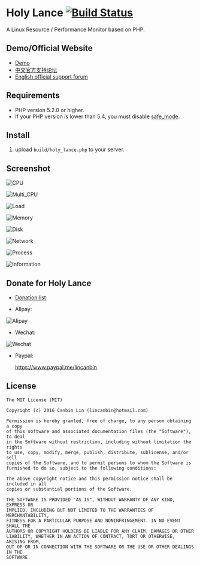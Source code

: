 # Holy Lance    [![Build Status](https://travis-ci.org/lincanbin/Holy-Lance.svg?branch=master)](https://travis-ci.org/lincanbin/Holy-Lance)
A Linux Resource / Performance Monitor based on PHP. 

## Demo/Official Website

* [Demo](http://ipv4.94cb.com/Holy-Lance)
* [中文官方支持论坛](https://www.94cb.com)
* [English official support forum](https://en.94cb.com)

## Requirements

* PHP version 5.2.0 or higher.
* If your PHP version is lower than 5.4, you must disable [safe_mode](http://php.net/manual/en/features.safe-mode.php).

## Install

1. upload `build/holy_lance.php` to your server.

## Screenshot

![CPU](https://raw.githubusercontent.com/lincanbin/Holy-Lance/master/screenshot/screencapture-ipv4-94cb-Holy-Lance-1474339413531.png)

![Multi_CPU](https://raw.githubusercontent.com/lincanbin/Holy-Lance/master/screenshot/screencapture-ipv4-94cb-Holy-Lance-1477958681909.png)

![Load](https://raw.githubusercontent.com/lincanbin/Holy-Lance/master/screenshot/screencapture-ipv4-94cb-Holy-Lance-1477340144069.png)

![Memory](https://raw.githubusercontent.com/lincanbin/Holy-Lance/master/screenshot/screencapture-ipv4-94cb-Holy-Lance-1474339422092.png)

![Disk](https://raw.githubusercontent.com/lincanbin/Holy-Lance/master/screenshot/screencapture-ipv4-94cb-Holy-Lance-1474339395845.png)

![Network](https://raw.githubusercontent.com/lincanbin/Holy-Lance/master/screenshot/screencapture-ipv4-94cb-Holy-Lance-1474339435898.png)

![Process](https://raw.githubusercontent.com/lincanbin/Holy-Lance/master/screenshot/screencapture-ipv4-94cb-Holy-Lance-1474339450668.png)

![Information](https://raw.githubusercontent.com/lincanbin/Holy-Lance/master/screenshot/screencapture-ipv4-94cb-Holy-Lance-1474339466029.png)

## Donate for Holy Lance

* [Donation list](https://www.94cb.com/t/4288)

* Alipay: 

![Alipay](https://www.94cb.com/upload/donate_small.png)

* Wechat: 

![Wechat](https://www.94cb.com/upload/donate_weixin_small.png)

* Paypal: 

  https://www.paypal.me/lincanbin

## License

``` 
The MIT License (MIT)

Copyright (c) 2016 Canbin Lin (lincanbin@hotmail.com)

Permission is hereby granted, free of charge, to any person obtaining a copy
of this software and associated documentation files (the "Software"), to deal
in the Software without restriction, including without limitation the rights
to use, copy, modify, merge, publish, distribute, sublicense, and/or sell
copies of the Software, and to permit persons to whom the Software is
furnished to do so, subject to the following conditions:

The above copyright notice and this permission notice shall be included in all
copies or substantial portions of the Software.

THE SOFTWARE IS PROVIDED "AS IS", WITHOUT WARRANTY OF ANY KIND, EXPRESS OR
IMPLIED, INCLUDING BUT NOT LIMITED TO THE WARRANTIES OF MERCHANTABILITY,
FITNESS FOR A PARTICULAR PURPOSE AND NONINFRINGEMENT. IN NO EVENT SHALL THE
AUTHORS OR COPYRIGHT HOLDERS BE LIABLE FOR ANY CLAIM, DAMAGES OR OTHER
LIABILITY, WHETHER IN AN ACTION OF CONTRACT, TORT OR OTHERWISE, ARISING FROM,
OUT OF OR IN CONNECTION WITH THE SOFTWARE OR THE USE OR OTHER DEALINGS IN THE
SOFTWARE.
```
